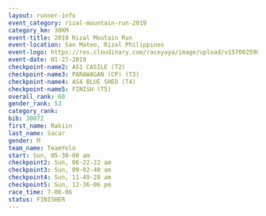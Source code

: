 ```yaml
---
layout: runner-info 
event_category: rizal-mountain-run-2019 
category_km: 30KM 
event-title: 2019 Rizal Moutain Run 
event-location: San Mateo, Rizal Philippines 
event-logo: https://res.cloudinary.com/raceyaya/image/upload/v1570025909/logo/rizal-mountain_gkfete.jpg 
event-date: 01-27-2019 
checkpoint-name2: AS1 CASILE (T2) 
checkpoint-name3: PARAWAGAN (CP) (T3) 
checkpoint-name4: AS4 BLUE SHED (T4) 
checkpoint-name5: FINISH (T5) 
overall_rank: 60
gender_rank: 53
category_rank: 
bib: 30072
first_name: Rakiin
last_name: Sacar
gender: M
team_name: TeamYolo
start: Sun, 05-30-00 am
checkpoint2: Sun, 06-22-22 am
checkpoint3: Sun, 09-02-40 am
checkpoint4: Sun, 11-49-28 am
checkpoint5: Sun, 12-36-06 pm
race_time: 7-06-06
status: FINISHER
---
```

